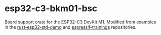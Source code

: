 # esp32-c3-bkm01-bsc

Board support crate for the ESP32-C3 DevKit M1. Modified from examples in the [rust-esp32-std-demo](https://github.com/ivmarkov/rust-esp32-std-demo) and [espressif-trainings](https://github.com/ferrous-systems/espressif-trainings) repositories.